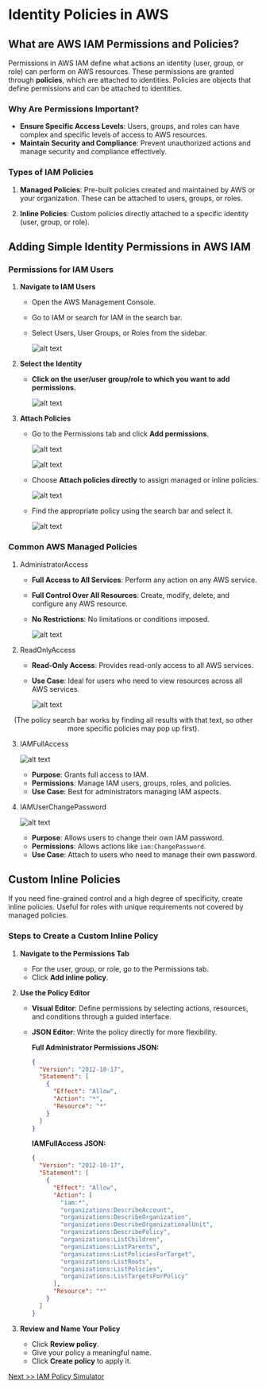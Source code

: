 # Identity Policies in AWS

## What are AWS IAM Permissions and Policies?

Permissions in AWS IAM define what actions an identity (user, group, or role) can perform on AWS resources. These permissions are granted through **policies**, which are attached to identities. Policies are objects that define permissions and can be attached to identities.

### Why Are Permissions Important?

- **Ensure Specific Access Levels**: Users, groups, and roles can have complex and specific levels of access to AWS resources.
- **Maintain Security and Compliance**: Prevent unauthorized actions and manage security and compliance effectively.

### Types of IAM Policies

1. **Managed Policies**: Pre-built policies created and maintained by AWS or your organization. These can be attached to users, groups, or roles.

2. **Inline Policies**: Custom policies directly attached to a specific identity (user, group, or role).

## Adding Simple Identity Permissions in AWS IAM

### Permissions for IAM Users

1. **Navigate to IAM Users**

   - Open the AWS Management Console.
   - Go to IAM or search for IAM in the search bar.
   - Select Users, User Groups, or Roles from the sidebar.

      ![alt text](img/permission.png)

2. **Select the Identity**

   - **Click on the user/user group/role to which you want to add permissions.**

      ![alt text](<img/click user.png>)



3. **Attach Policies**

   - Go to the Permissions tab and click **Add permissions**.

      ![alt text](<img/attatch policies.png>)

      ![alt text](<img/attatch policies2.png>)
  
   - Choose **Attach policies directly** to assign managed or inline policies.

      ![alt text](<img/attatch policies directly.png>)

   - Find the appropriate policy using the search bar and select it.

      ![alt text](<img/find appro policy.png>)

### Common AWS Managed Policies

1. AdministratorAccess

   - **Full Access to All Services**: Perform any action on any AWS service.
   - **Full Control Over All Resources**: Create, modify, delete, and configure any AWS resource.
   - **No Restrictions**: No limitations or conditions imposed.

      ![alt text](<img/no restrictions.png>)

2. ReadOnlyAccess

   - **Read-Only Access**: Provides read-only access to all AWS services.
   - **Use Case**: Ideal for users who need to view resources across all AWS services.

      ![alt text](<img/use case.png>)
 
<p align="center">
  (The policy search bar works by finding all results with that text, so other more specific policies may pop up first).
</p>


3. IAMFullAccess

    ![alt text](<img/iam full access.png>)

   - **Purpose**: Grants full access to IAM.
   - **Permissions**: Manage IAM users, groups, roles, and policies.
   - **Use Case**: Best for administrators managing IAM aspects.


4. IAMUserChangePassword

    ![alt text](<img/change pass.png>)

   - **Purpose**: Allows users to change their own IAM password.
   - **Permissions**: Allows actions like `iam:ChangePassword`.
   - **Use Case**: Attach to users who need to manage their own password.


## Custom Inline Policies

If you need fine-grained control and a high degree of specificity, create inline policies. Useful for roles with unique requirements not covered by managed policies.

### Steps to Create a Custom Inline Policy

1. **Navigate to the Permissions Tab**

   - For the user, group, or role, go to the Permissions tab.
   - Click **Add inline policy**.


2. **Use the Policy Editor**

   - **Visual Editor**: Define permissions by selecting actions, resources, and conditions through a guided interface.


   - **JSON Editor**: Write the policy directly for more flexibility.

     **Full Administrator Permissions JSON:**

     ```json
     {
       "Version": "2012-10-17",
       "Statement": [
         {
           "Effect": "Allow",
           "Action": "*",
           "Resource": "*"
         }
       ]
     }
     ```

     **IAMFullAccess JSON:**

     ```json
     {
       "Version": "2012-10-17",
       "Statement": [
         {
           "Effect": "Allow",
           "Action": [
             "iam:*",
             "organizations:DescribeAccount",
             "organizations:DescribeOrganization",
             "organizations:DescribeOrganizationalUnit",
             "organizations:DescribePolicy",
             "organizations:ListChildren",
             "organizations:ListParents",
             "organizations:ListPoliciesForTarget",
             "organizations:ListRoots",
             "organizations:ListPolicies",
             "organizations:ListTargetsForPolicy"
           ],
           "Resource": "*"
         }
       ]
     }
     ```


3. **Review and Name Your Policy**

   - Click **Review policy**.
   - Give your policy a meaningful name.
   - Click **Create policy** to apply it.


[Next >> IAM Policy Simulator](13%20-%20IAM%20Policy%20Simulator.md)

<!-- (13%20-%20Allowing%20Access%20to%20Billing%20Console.md) -->